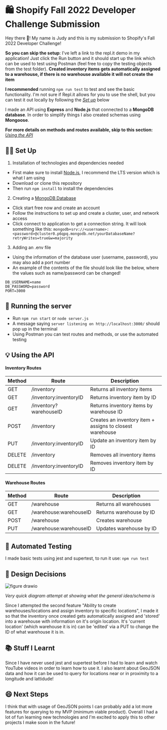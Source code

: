 # 🛍️ Shopify Fall 2022 Developer Challenge Submission
Hey there 👋! My name is Judy and this is my submission to Shopify's Fall 2022 Developer Challenge!

**So you can skip the setup**: I've left a link to the repl.it demo in my application! Just click the Run button and it should start up the link which can be used to test using Postman (feel free to copy the testing objects from the test folder). **Created inventory items gets automatically assigned to a warehouse, if there is no warehouse available it will not create the item**

**I recommended** running `npm run test` to test and see the basic functionality. I'm not sure if Repl.it allows for you to use the shell, but you can test it out locally by following the _[Set up](#-set-up)_ below

I made an API using **Express** and **Node.js** that connected to a **MongoDB database**. In order to simplify things I also created schemas using **Mongoose**. 

**For more details on methods and routes available, skip to this section:** _[Using the API](#-using-the-api)_

## 👩‍💻 Set Up

1. Installation of technologies and dependencies needed
- First make sure to install [Node.js](https://nodejs.org/en/download/), I recommend the LTS version which is what I am using
- Download or clone this repository
- Then run `npm install` to install the dependencies
2. Creating a [MongoDB Database](https://www.mongodb.com/atlas/database) 
- Click start free now and create an account
- Follow the instructions to set up and create a cluster, user, and network access
- Click connect to application to get a connection string. It will look something like this: `mongodb+srv://<username>:<password>@cluster0.p6qpq.mongodb.net/yourDatabaseName?retryWrites=true&w=majority`
3. Adding an .env file
- Using the information of the database user (username, password), you may also add a port number
- An example of the contents of the file should look like the below, where the values such as name/password can be changed!

```
DB_USERNAME=name
DB_PASSWORD=password
PORT=3000
```
## 🏃 Running the server 
- Run `npm run start` or `node server.js`
- A message saying `server listening on http://localhost:3000/` should pop up in the terminal
- Using Postman you can test routes and methods, or use the automated testing


## 💡 Using the API

#### Inventory Routes
| Method         | Route   | Description|
| ------------- |-------------|---|
| GET     | /inventory |Returns all inventory items|
| GET      | /inventory:inventoryID      |Returns inventory item by ID|
| GET | /inventory?warehouseID      | Returns inventory items by warehouse ID|
| POST | /inventory     |Creates an inventory item + assigns to closest warehouse |
| PUT | /inventory:inventoryID   |Update an inventory item by ID|
| DELETE | /inventory      |Removes all inventory items|
| DELETE | /inventory:inventoryID      |Removes inventory item by ID|

#### Warehouse Routes
| Method         | Route   | Description|
| ------------- |-------------|---|
| GET     | /warehouse |Returns all warehouses|
| GET      | /warehouse:warehouseID     |Returns warehouse by ID|
| POST | /warehouse      | Creates warehouse|
| PUT | /warehouse:warehouseID      |Updates warehouse by ID |

## 🤖 Automated Testing
I made basic tests using jest and supertest, to run it use:
`npm run test`

## 🎨 Design Decisions
![figure drawio](https://user-images.githubusercontent.com/38355190/166076927-db035727-3dec-4fdd-8255-31f16e56a1a1.png)

_Very quick diagram attempt at showing what the general idea/schema is_

Since I attempted the second feature "Ability to create warehouses/locations and assign inventory to specific locations", I made it so that the inventory once created gets automatically assigned and 'stored' into a warehouse with information on it's origin location. It's 'current location' (which warehouse it is in) can be 'edited' via a PUT to change the ID of what warehouse it is in.


## 📚 Stuff I Learnt
Since I have never used jest and supertest before I had to learn and watch YouTube videos in order to learn how to use it. I also learnt about GeoJSON data and how it can be used to query for locations near or in proximity to a longitude and lattidude!

## 😄 Next Steps
I think that with usage of GeoJSON points I can probably add a lot more features for querying to my MVP (minimum viable product). Overall I had a lot of fun learning new technologies and I'm excited to apply this to other projects I make soon in the future!
